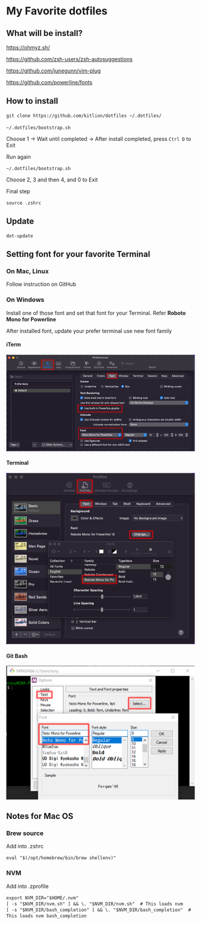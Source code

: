 # My Favorite dotfiles

## What will be install?
https://ohmyz.sh/

https://github.com/zsh-users/zsh-autosuggestions

https://github.com/junegunn/vim-plug

https://github.com/powerline/fonts

## How to install
```
git clone https://github.com/kitlion/dotfiles ~/.dotfiles/

~/.dotfiles/bootstrap.sh
```
Choose 1 -> Wait until completed -> After install completed, press ```Ctrl D``` to Exit

Run again
```
~/.dotfiles/bootstrap.sh
```
Choose 2, 3 and then 4, and 0 to Exit

Final step
```
source .zshrc
```

## Update
```
dot-update
```

## Setting font for your favorite Terminal

### On Mac, Linux
Follow instruction on GitHub

### On Windows
Install one of those font and set that font for your Terminal.
Refer __Roboto Mono for Powerline__

After installed font, update your prefer terminal use new font family

#### iTerm
![Config iTerm](/img/iterm-config.png)

#### Terminal
![Terminal Bash](/img/terminal-config.png)

#### Git Bash
![Config Git Bash](/img/git-bash-config.png)


## Notes for Mac OS
### Brew source
Add into .zshrc
```
eval "$(/opt/homebrew/bin/brew shellenv)"
```

### NVM
Add into .zprofile
```
export NVM_DIR="$HOME/.nvm"
[ -s "$NVM_DIR/nvm.sh" ] && \. "$NVM_DIR/nvm.sh"  # This loads nvm
[ -s "$NVM_DIR/bash_completion" ] && \. "$NVM_DIR/bash_completion"  # This loads nvm bash_completion
```
